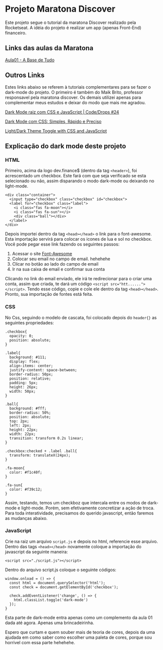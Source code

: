 # Projeto Maratona Discover

Este projeto segue o tutorial da maratona Discover realizado pela Rocketseat. A idéia do projeto é realizar um app (apenas Front-End) financeiro.

## Links das aulas da Maratona

[Aula01 - A Base de Tudo](https://youtu.be/NlDr6JX3VvA)

## Outros Links

Estes links abaixo se referem à tutoriais complementares para se fazer o dark-mode do projeto. O primeiro é também do Maik Brito, professor responsavel pela maratona discover. Os demais utilizei apenas para complementar meus estudos e deixar do modo que mais me agradou.

[Dark Mode raiz com CSS e JavaScript | Code/Drops #24](https://youtu.be/BvhYm0BOLvA)

[Dark Mode com CSS: Simples, Rápido e Preciso](https://youtu.be/rnkdLX6mOD4)

[Light/Dark Theme Toggle with CSS and JavaScript](https://youtu.be/xodD0nw2veQ)

## Explicação do dark mode deste projeto

### HTML

Primeiro, acima da logo dev.finance$ (dentro da tag `<header>`), foi acrescentado um checkbox. Este fará com que seja verificado se esta selecionado ou não, assim disparando o modo dark-mode ou deixando no light-mode.

```
<div class="container">
  <input type="checkbox" class="checkbox" id="checkbox">
  <label for="checkbox" class="label">
    <i class="fas fa-moon"></i>
    <i class="fas fa-sun"></i>
    <div class="ball"></div>
  </label>
</div>
```

Depois importei dentro da tag `<head></head>` o link para o font-awesome. Esta importação servirá para colocar os icones de lua e sol no checkbox.
Você pode pegar esse link fazendo os seguintes passos:

1. Acessar o site [Font-Awesome](https://fontawesome.com/start/)
2. Colocar seu email no campo de email. hehehehe
3. Clicar no botão ao lado do campo de email
4. Ir na sua caixa de email e confirmar sua conta

Clicando no link do email enviado, ele irá te redirecionar para o criar uma conta, assim que criada, te dará um código `<script src="htt......"></script>`. Tendo esse código, copie e cole ele dentro da tag `<head></head>`. Pronto, sua importação de fontes está feita.


### CSS

No Css, seguindo o modelo de cascata, foi colocado depois do `header{}` as seguintes propriedades:

```
.checkbox{
  opacity: 0;
  position: absolute;
}

.label{
  background: #111;
  display: flex;
  align-items: center;
  justify-content: space-between;
  border-radius: 50px;
  position: relative;
  padding: 5px;
  height: 26px;
  width: 50px;
}

.ball{
  background: #fff;
  border-radius: 50%;
  position: absolute;
  top: 2px;
  left: 2px;
  height: 22px;
  width: 22px;
  transition: transform 0.2s linear;
}

.checkbox:checked + .label .ball{
  transform: translateX(24px);
}

.fa-moon{
  color: #f1c40f;
}

.fa-sun{
  color: #f39c12;
}
```

Assim, testando, temos um checkboz que intercala entre os modos de dark-mode e light-mode. Porém, sem efetivamente concretizar a ação de troca.
Para toda interatividade, precisamos do querido javascript, então faremos as mudanças abaixo.

### JavaScript

Crie na raiz um arquivo `script.js` e depois no html, referencie esse arquivo.
Dentro das tags `<head></head>` novamente coloque a importação do javascript da seguinte maneira:

```
<script src="./script.js"></script>
```

Dentro do arquivo script.js coloque o seguinte códigos:

```
window.onload = () => {
  const html = document.querySelector('html');
  const check = document.getElementById('checkbox');

  check.addEventListener('change', () => {
    html.classList.toggle('dark-mode')
  });
}
```

Esta parte de dark-mode entra apenas como um complemento da aula 01 dada até agora. Apenas uma brincadeirinha.

Espero que curtam e quem souber mais de teoria de cores, depois da uma ajudada em como saber como escolher uma paleta de cores, porque sou horrivel com essa parte hehehehe.